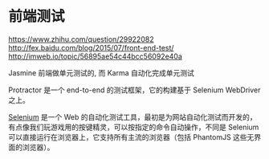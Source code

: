 # 前端测试

https://www.zhihu.com/question/29922082  
http://fex.baidu.com/blog/2015/07/front-end-test/  
http://imweb.io/topic/56895ae54c44bcc56092e40a

Jasmine 前端做单元测试的, 而 Karma 自动化完成单元测试

Protractor 是一个 end-to-end 的测试框架，它的构建基于 Selenium WebDriver 之上。

[Selenium](https://github.com/SeleniumHQ/selenium) 是一个 Web 的自动化测试工具，最初是为网站自动化测试而开发的，有点像我们玩游戏用的按键精灵，可以按指定的命令自动操作，不同是 Selenium 可以直接运行在浏览器上，它支持所有主流的浏览器（包括 PhantomJS 这些无界面的浏览器）。

